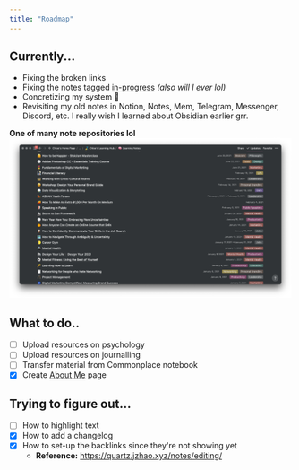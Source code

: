 ```yaml
---
title: "Roadmap"
---
```


## Currently...
- Fixing the broken links
- Fixing the notes tagged [in-progress](notes/por/in-progress.md) *(also will I ever lol)*
- Concretizing my system 🍃
- Revisiting my old notes in Notion, Notes, Mem, Telegram, Messenger, Discord, etc. I really wish I learned about Obsidian earlier grr.

**One of many note repositories lol**
![notion-notes](/notes/photos/notion-notes.png)

## What to do..
- [ ] Upload resources on psychology
- [ ] Upload resources on journalling
- [ ] Transfer material from Commonplace notebook
- [x] Create [About Me](notes/home/about.md) page

## Trying to figure out...
- [ ] How to highlight text
- [x] How to add a changelog
- [x] How to set-up the backlinks since they're not showing yet
	- **Reference:** https://quartz.jzhao.xyz/notes/editing/
